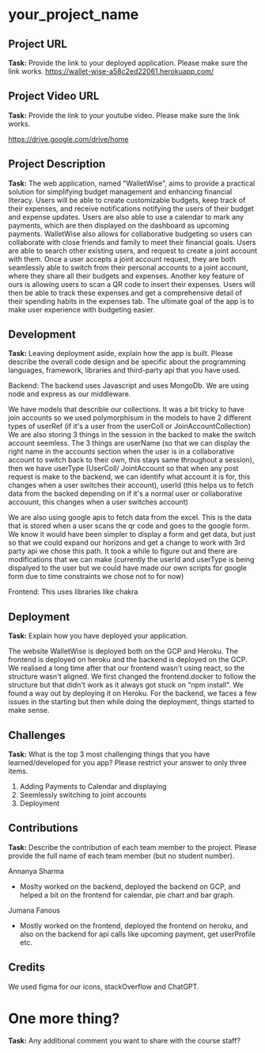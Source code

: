 # __your_project_name__

## Project URL

**Task:** Provide the link to your deployed application. Please make sure the link works. 
https://wallet-wise-a58c2ed22061.herokuapp.com/


## Project Video URL 

**Task:** Provide the link to your youtube video. Please make sure the link works. 

https://drive.google.com/drive/home

## Project Description

**Task:** The web application, named "WalletWise", aims to provide a practical solution for simplifying budget management and enhancing financial literacy. Users will be able to create customizable budgets, keep track of their expenses, and receive notifications notifying the users of their budget and expense updates. Users are also able to use a calendar to mark any payments, which are then displayed on the dashboard as upcoming payments. WalletWise also allows for collaborative budgeting so users can collaborate with close friends and family to meet their financial goals. Users are able to search other existing users, and request to create a joint account with them. Once a user accepts a joint account request, they are both seamlessly able to switch from their personal accounts to a joint account, where they share all their budgets and expenses. Another key feature of ours is allowing users to scan a QR code to insert their expenses. Users will then be able to track these expenses and get a comprehensive detail of their spending habits in the expenses tab. The ultimate goal of the app is to make user experience with budgeting easier.

## Development

**Task:** Leaving deployment aside, explain how the app is built. Please describe the overall code design and be specific about the programming languages, framework, libraries and third-party api that you have used. 

Backend: 
The backend uses Javascript and uses MongoDb. We are using node and express as our middleware.

We have models that describle our collections. It was a bit tricky to have join accounts so we used polymorphisum in the models to have 2 different types of userRef (if it's a user from the userColl or JoinAccountCollection)
We are also storing 3 things in the session in the backed to make the switch account seemless. The 3 things are userName (so that we can display the right name in the accounts section when the user is in a collaborative account to switch back to their own, this stays same throughout a session), then we have userType (UserColl/ JointAccount so that when any post request is make to the backend, we can identify what account it is for, this changes when a user switches their account), userId (this helps us to fetch data from the backed depending on if it's a normal user or collaborative accouunt, this changes when a user switches account)

We are also using google apis to fetch data from the excel. This is the data that is stored when a user scans the qr code and goes to the google form. We know it would have been simpler to display a form and get data, but just so that we could expand our horizons and get a change to work with 3rd party api we chose this path. It took a while to figure out and there are modifications that we can make (currently the userId and userType is being dispalyed to the user but we could have made our own scripts for google form due to time constraints we chose not to for now)

Frontend: 
This uses libraries like chakra 

## Deployment

**Task:** Explain how you have deployed your application.

The website WalletWise is deployed both on the GCP and Heroku. The frontend is deployed on heroku and the backend is deployed on the GCP. 
We realised a long time after that our frontend wasn't using react, so the structure wasn't aligned. We first changed the frontend.docker to follow the structure but that didn't work as it always got stuck on "npm install". We found a way out by deploying it on Heroku. 
For the backend, we faces a few issues in the starting but then while doing the deployment, things started to make sense. 

## Challenges

**Task:** What is the top 3 most challenging things that you have learned/developed for you app? Please restrict your answer to only three items. 

1. Adding Payments to Calendar and displaying
2. Seemlessly switching to joint accounts
3. Deployment

## Contributions

**Task:** Describe the contribution of each team member to the project. Please provide the full name of each team member (but no student number). 

Annanya Sharma
- Moslty worked on the backend, deployed the backend on GCP,  and helped a bit on the frontend for calendar, pie chart and bar graph.

Jumana Fanous
- Mostly worked on the frontend, deployed the frontend on heroku, and also on the backend for api calls like upcoming payment, get userProfile etc.

## Credits 

We used figma for our icons, stackOverflow and ChatGPT. 

# One more thing? 

**Task:** Any additional comment you want to share with the course staff? 
